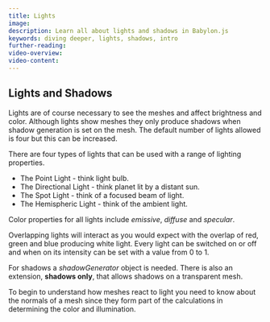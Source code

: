 ```yaml
---
title: Lights
image:
description: Learn all about lights and shadows in Babylon.js
keywords: diving deeper, lights, shadows, intro
further-reading:
video-overview:
video-content:
---
```


## Lights and Shadows

Lights are of course necessary to see the meshes and affect brightness and color. Although lights show meshes they only produce shadows when shadow generation is set on the mesh. The default number of lights allowed is four but this can be increased.

There are four types of lights that can be used with a range of lighting properties.

- The Point Light - think light bulb.
- The Directional Light - think planet lit by a distant sun.
- The Spot Light - think of a focused beam of light.
- The Hemispheric Light - think of the ambient light.

Color properties for all lights include _emissive_, _diffuse_ and _specular_.

Overlapping lights will interact as you would expect with the overlap of red, green and blue producing white light. Every light can be switched on or off and when on its intensity can be set with a value from 0 to 1.

For shadows a _shadowGenerator_ object is needed. There is also an extension, **shadows only**, that allows shadows on a transparent mesh.

To begin to understand how meshes react to light you need to know about the normals of a mesh since they form part of the calculations in determining the color and illumination.
